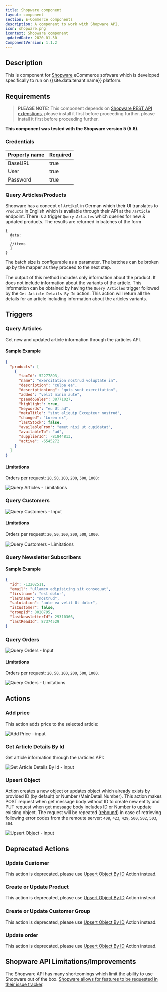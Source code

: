 ```yaml
---
title: Shopware component
layout: component
section: E-Commerce components
description: A component to work with Shopware API.
icon: shopware.png
icontext: Shopware component
updatedDate: 2020-01-30
ComponentVersion: 1.1.2
---
```


## Description

This is component for [Shopware](https://shopware.com/) eCommerce software which
is developed specifically to run on {{site.data.tenant.name}} platform.


## Requirements

> **PLEASE NOTE:** This component depends on [Shopware REST API extenstions](https://github.com/elasticio/elasticio-shopware-api-extension),
> please install it first before proceeding further.	please install it first before proceeding further.


**This component was tested with the Shopware version 5 (5.6).**

### Credentials

| Property name | Required |
|--------------|--------|
| BaseURL     | true   |
| User     | true   |
| Password      | true   |

### Query Articles/Products

Shopware has a concept of ``Artikel`` in German which their UI translates to
``Products`` in English which is available through their API at the ``/article``
endpoint.  There is a trigger ``Query Articles`` which queries for new & updated
products.  The results are returned in batches of the form

```
{
  data:
  [
  //items
  ]
}
```

The batch size is configurable as a parameter. The batches can be broken up by
the mapper as they proceed to the next step.

The output of this method includes only information about the product.  It does
not include information about the variants of the article.  This information can
be obtained by having the `Query Articles` trigger followed by the `Get
Article Details By Id` action.  This action will return all the details for an
article including information about the articles variants.

## Triggers

### Query Articles

Get new and updated article information through the /articles API.

#### Sample Example

```json
{
  "products": [
    {
      "taxId": 52277893,
      "name": "exercitation nostrud voluptate in",
      "description": "culpa ea",
      "descriptionLong": "quis sunt exercitation",
      "added": "velit minim aute",
      "pseudoSales": 38771027,
      "highlight": true,
      "keywords": "eu Ut ad",
      "metaTitle": "sint aliquip Excepteur nostrud",
      "changed": "Lorem ex",
      "lastStock": false,
      "availableFrom": "amet nisi ut cupidatat",
      "availableTo": "ad",
      "supplierId": -81844813,
      "active": -6545272
    }
  ]
}
```

#### Limitations

Orders per request: `20`, `50`, `100`, `200`, `500`, `1000`:

![Query Articles - Limitations](img/query-articles-limitations.png)

### Query Customers

![Query Customers - Input](img/query-customers-input.png)

#### Limitations

Orders per request: `20`, `50`, `100`, `200`, `500`, `1000`.

![Query Customers - Limitations](img/query-customers-limitations.png)

### Query Newsletter Subscribers

#### Sample Example

```json
{
  "id": -12202511,
  "email": "ullamco adipisicing sit consequat",
  "firstname": "est dolor",
  "lastname": "nostrud",
  "salutation": "aute ea velit Ut dolor",
  "isCustomer": false,
  "groupId": 8020795,
  "lastNewsletterId": 29310366,
  "lastReadId": 87374529
}
```

### Query Orders

![Query Orders - Input](img/query-orders-input.png)

#### Limitations

Orders per request: `20`, `50`, `100`, `200`, `500`, `1000`.

![Query Orders - Limitations](img/query-orders-limitations.png)

## Actions

### Add price

This action adds price to the selected article:

![Add Price - input](img/add-price-input.png)

### Get Article Details By Id

Get article information through the /articles API:

![Get Article Details By Id - input](img/get-article-details-by-id-input.png)

### Upsert Object

Action creates a new object or updates object which already exists by provided ID (by default) or Number (MainDetail.Number).
This action makes POST request when get message body without ID to create new entity
and PUT request when get message body includes ID or Number to update existing object.
The request will be repeated ([rebound](/getting-started/rebound)) in case of
retrieving following error codes from the remoute server:
`408`, `423`, `429`, `500`, `502`, `503`, `504`.

![Upsert Object - input](img/upsert-object-input.png)

## Deprecated Actions

### Update Customer

This action is deprecated, please use [Upsert Object By ID](/components/shopware/index.html#upsert-object) Action instead.

### Create or Update Product

This action is deprecated, please use [Upsert Object By ID](/components/shopware/index.html#upsert-object) Action instead.

### Create or Update Customer Group

This action is deprecated, please use [Upsert Object By ID](/components/shopware/index.html#upsert-object) Action instead.

### Update order

This action is deprecated, please use [Upsert Object By ID](/components/shopware/index.html#upsert-object) Action instead.

## Shopware API Limitations/Improvements

The Shopware API has many shortcomings which limit the ability to use Shopware
out of the box.  [Shopware allows for features to be requested in their issue
tracker](http://en.community.shopware.com/_detail_1282.html#Ticket_overview).
